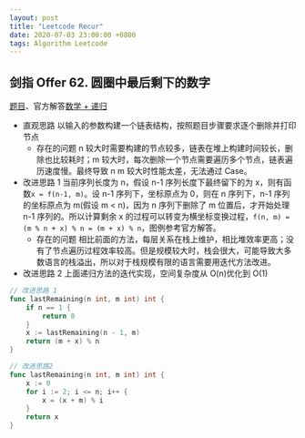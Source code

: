 ```yaml
---
layout: post
title: "Leetcode Recur"
date: 2020-07-03 23:00:00 +0800
tags: Algorithm Leetcode
---
```


## 剑指 Offer 62. 圆圈中最后剩下的数字

[题目](https://leetcode-cn.com/problems/yuan-quan-zhong-zui-hou-sheng-xia-de-shu-zi-lcof/)、官方解答[数学 + 递归](https://leetcode-cn.com/problems/yuan-quan-zhong-zui-hou-sheng-xia-de-shu-zi-lcof/solution/yuan-quan-zhong-zui-hou-sheng-xia-de-shu-zi-by-lee/)

- 直观思路
  以输入的参数构建一个链表结构，按照题目步骤要求逐个删除并打印节点
  - 存在的问题
    n 较大时需要构建的节点较多，链表在堆上构建时间较长，删除也比较耗时；m 较大时，每次删除一个节点需要遍历多个节点，链表遍历速度慢。最终导致 n m 较大时性能太差，无法通过 Case。
- 改进思路 1
  当前序列长度为 n，假设 n-1 序列长度下最终留下的为 x，则有函数`x = f(n-1, m)`。设 n-1 序列下，坐标原点为 0，则在 n 序列下，n-1 序列的坐标原点为 m(假设 m < n)，因为 n 序列下删除了 m 位置后，才开始处理 n-1 序列的。所以计算剩余 x 的过程可以转变为横坐标变换过程，`f(n, m) = (m % n + x) % n = (m + x) % n`，图例参考官方解答。
  - 存在的问题
    相比前面的方法，每层关系在栈上维护，相比堆效率更高；没有了节点遍历过程效率较高。但是规模较大时，栈会很大，可能导致大多数语言的栈溢出，所以对于栈规模有限的语言需要用迭代方法改进。
- 改进思路 2
  上面递归方法的迭代实现，空间复杂度从 O(n)优化到 O(1)

```Go
// 改进思路 1
func lastRemaining(n int, m int) int {
    if n == 1 {
        return 0
    }
    x := lastRemaining(n - 1, m)
    return (m + x) % n
}

// 改进思路2
func lastRemaining(n int, m int) int {
    x := 0
    for i := 2; i <= n; i++ {
        x = (x + m) % i
    }
    return x
}
```
